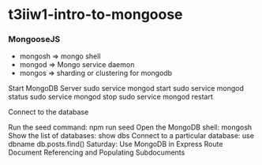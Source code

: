 # t3iiw1-intro-to-mongoose

### MongooseJS 
- mongosh => mongo shell 
- mongod => Mongo service daemon 
- mongos => sharding or clustering for mongodb

Start MongoDB Server sudo service mongod start sudo service mongod status sudo service mongod stop sudo service mongod restart

Connect to the database

Run the seed command: npm run seed
Open the MongoDB shell: mongosh
Show the list of databases: show dbs
Connect to a particular database: use dbname
db.posts.find()
Saturday:
Use MongoDB in Express Route
Document Referencing and Populating
Subdocuments